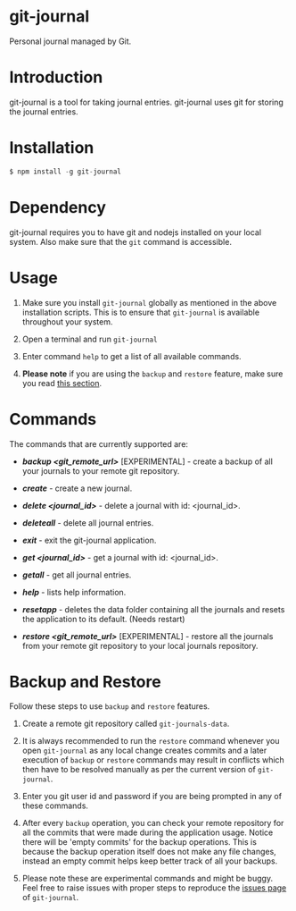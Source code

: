 # git-journal

Personal journal managed by Git.

# Introduction

git-journal is a tool for taking journal entries. git-journal uses git for storing the journal entries.

# Installation

```js
$ npm install -g git-journal
```

# Dependency

git-journal requires you to have git and nodejs installed on your local system. Also make sure that the ```git``` command is accessible.

# Usage

1. Make sure you install ```git-journal``` globally as mentioned in the above installation scripts. This is to ensure that ```git-journal``` is available throughout your system.

2. Open a terminal and run ```git-journal```

3. Enter command ```help``` to get a list of all available commands.

4. **Please note** if you are using the ```backup``` and ```restore``` feature, make sure you read [this section](#backup-and-restore).

# Commands

The commands that are currently supported are:

- ***backup <git_remote_url>*** [EXPERIMENTAL] - create a backup of all your journals to your remote git repository.

- ***create*** - create a new journal.

- ***delete <journal_id>*** - delete a journal with id: <journal_id>.

- ***deleteall*** - delete all journal entries.

- ***exit*** - exit the git-journal application.

- ***get <journal_id>*** - get a journal with id: <journal_id>.

- ***getall*** - get all journal entries.

- ***help*** - lists help information.

- ***resetapp*** - deletes the data folder containing all the journals and resets the application to its default. (Needs restart)

- ***restore <git_remote_url>*** [EXPERIMENTAL] - restore all the journals from your remote git repository to your local journals repository.

# Backup and Restore

Follow these steps to use ```backup``` and ```restore``` features.

1. Create a remote git repository called ```git-journals-data```.

2. It is always recommended to run the ```restore``` command whenever you open ```git-journal``` as any local change creates commits and a later execution of ```backup``` or ```restore``` commands may result in conflicts which then have to be resolved manually as per the current version of ```git-journal```.

3. Enter you git user id and password if you are being prompted in any of these commands.

4. After every ```backup``` operation, you can check your remote repository for all the commits that were made during the application usage. Notice there will be 'empty commits' for the backup operations. This is because the backup operation itself does not make any file changes, instead an empty commit helps keep better track of all your backups.

5. Please note these are experimental commands and might be buggy. Feel free to raise issues with proper steps to reproduce the [issues page](https://github.com/itsSayantan/git-journal/issues) of ```git-journal```.